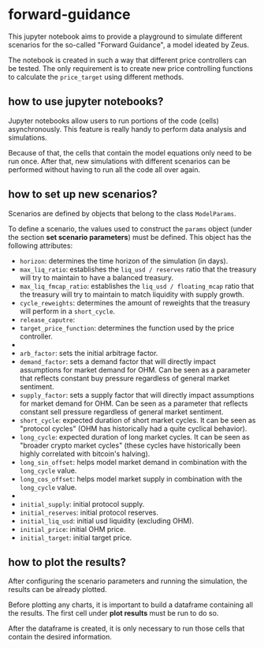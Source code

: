# forward-guidance
This jupyter notebook aims to provide a playground to simulate different scenarios for the so-called "Forward Guidance", a model ideated by Zeus.

The notebook is created in such a way that different price controllers can be tested. The only requirement is to create new price controlling functions to calculate the `price_target` using different methods.

## how to use jupyter notebooks?
Jupyter notebooks allow users to run portions of the code (cells) asynchronously. This feature is really handy to perform data analysis and simulations.

Because of that, the cells that contain the model equations only need to be run once. After that, new simulations with different scenarios can be performed without having to run all the code all over again.

## how to set up new scenarios?
Scenarios are defined by objects that belong to the class `ModelParams`.

To define a scenario, the values used to construct the `params` object (under the section **set scenario parameters**) must be defined. This object has the following attributes:

 - `horizon`: determines the time horizon of the simulation (in days).
 - `max_liq_ratio`: establishes the `liq_usd / reserves` ratio that the treasury will try to maintain to have a balanced treasury.
 - `max_liq_fmcap_ratio`:  establishes the `liq_usd / floating_mcap` ratio that the treasury will try to maintain to match liquidity with supply growth.
 - `cycle_reweights`: determines the amount of reweights that the treasury will perform in a `short_cycle`.
 - `release_caputre`: 
 - `target_price_function`: determines the function used by the price controller.
 -
 - `arb_factor`: sets the initial arbitrage factor.
 - `demand_factor`: sets a demand factor that will directly impact assumptions for market demand for OHM. Can be seen as a parameter that reflects constant buy pressure regardless of general market sentiment.
 - `supply_factor`: sets a supply factor that will directly impact assumptions for market demand for OHM. Can be seen as a parameter that reflects constant sell pressure regardless of general market sentiment.
 - `short_cycle`: expected duration of short market cycles. It can be seen as "protocol cycles" (OHM has historically had a quite cyclical behavior).
 - `long_cycle`: expected duration of long market cycles. It can be seen as "broader crypto market cycles" (these cycles have historically been highly correlated with bitcoin's halving).
 - `long_sin_offset`: helps model market demand in combination with the `long_cycle` value.
 - `long_cos_offset`: helps model market supply in combination with the `long_cycle` value.
 - 
 - `initial_supply`: initial protocol supply.
 - `initial_reserves`: initial protocol reserves.
 - `initial_liq_usd`: initial usd liquidity (excluding OHM).
 - `initial_price`: initial OHM price.
 - `initial_target`: initial target price.

## how to plot the results?
After configuring the scenario parameters and running the simulation, the results can be already plotted.

Before plotting any charts, it is important to build a dataframe containing all the results. The first cell under **plot results** must be run to do so.

After the dataframe is created, it is only necessary to run those cells that contain the desired information.
